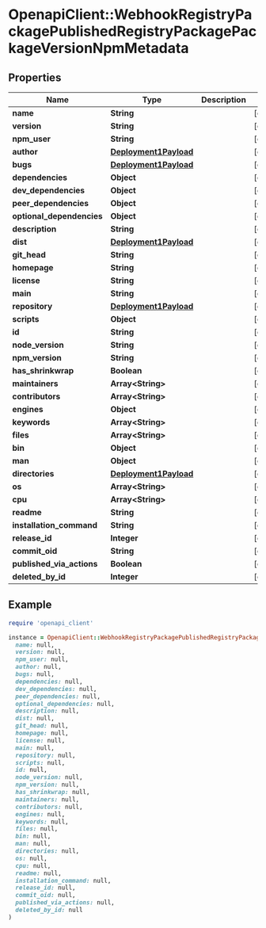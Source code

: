 # OpenapiClient::WebhookRegistryPackagePublishedRegistryPackagePackageVersionNpmMetadata

## Properties

| Name | Type | Description | Notes |
| ---- | ---- | ----------- | ----- |
| **name** | **String** |  | [optional] |
| **version** | **String** |  | [optional] |
| **npm_user** | **String** |  | [optional] |
| **author** | [**Deployment1Payload**](Deployment1Payload.md) |  | [optional] |
| **bugs** | [**Deployment1Payload**](Deployment1Payload.md) |  | [optional] |
| **dependencies** | **Object** |  | [optional] |
| **dev_dependencies** | **Object** |  | [optional] |
| **peer_dependencies** | **Object** |  | [optional] |
| **optional_dependencies** | **Object** |  | [optional] |
| **description** | **String** |  | [optional] |
| **dist** | [**Deployment1Payload**](Deployment1Payload.md) |  | [optional] |
| **git_head** | **String** |  | [optional] |
| **homepage** | **String** |  | [optional] |
| **license** | **String** |  | [optional] |
| **main** | **String** |  | [optional] |
| **repository** | [**Deployment1Payload**](Deployment1Payload.md) |  | [optional] |
| **scripts** | **Object** |  | [optional] |
| **id** | **String** |  | [optional] |
| **node_version** | **String** |  | [optional] |
| **npm_version** | **String** |  | [optional] |
| **has_shrinkwrap** | **Boolean** |  | [optional] |
| **maintainers** | **Array&lt;String&gt;** |  | [optional] |
| **contributors** | **Array&lt;String&gt;** |  | [optional] |
| **engines** | **Object** |  | [optional] |
| **keywords** | **Array&lt;String&gt;** |  | [optional] |
| **files** | **Array&lt;String&gt;** |  | [optional] |
| **bin** | **Object** |  | [optional] |
| **man** | **Object** |  | [optional] |
| **directories** | [**Deployment1Payload**](Deployment1Payload.md) |  | [optional] |
| **os** | **Array&lt;String&gt;** |  | [optional] |
| **cpu** | **Array&lt;String&gt;** |  | [optional] |
| **readme** | **String** |  | [optional] |
| **installation_command** | **String** |  | [optional] |
| **release_id** | **Integer** |  | [optional] |
| **commit_oid** | **String** |  | [optional] |
| **published_via_actions** | **Boolean** |  | [optional] |
| **deleted_by_id** | **Integer** |  | [optional] |

## Example

```ruby
require 'openapi_client'

instance = OpenapiClient::WebhookRegistryPackagePublishedRegistryPackagePackageVersionNpmMetadata.new(
  name: null,
  version: null,
  npm_user: null,
  author: null,
  bugs: null,
  dependencies: null,
  dev_dependencies: null,
  peer_dependencies: null,
  optional_dependencies: null,
  description: null,
  dist: null,
  git_head: null,
  homepage: null,
  license: null,
  main: null,
  repository: null,
  scripts: null,
  id: null,
  node_version: null,
  npm_version: null,
  has_shrinkwrap: null,
  maintainers: null,
  contributors: null,
  engines: null,
  keywords: null,
  files: null,
  bin: null,
  man: null,
  directories: null,
  os: null,
  cpu: null,
  readme: null,
  installation_command: null,
  release_id: null,
  commit_oid: null,
  published_via_actions: null,
  deleted_by_id: null
)
```

